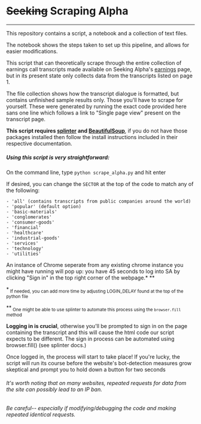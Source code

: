 # ~~Seeking~~ Scraping Alpha
---


This repository contains a script, a notebook and a collection of text files.

The notebook shows the steps taken to set up this pipeline, and allows for easier modifications.

This script that can theoretically scrape through the entire collection of earnings call transcripts made available on Seeking Alpha's [earnings](https://seekingalpha.com/earnings/earnings-call-transcripts) page, but in its present state only collects data from the transcripts listed on page 1.

The file collection shows how the transcript dialogue is formatted, but contains unfinished sample results only. Those you'll have to scrape for yourself. These were generated by running the exact code provided here sans one line which follows a link to "Single page view" present on the transcript page.

**This script requires [splinter](https://splinter.readthedocs.io/en/latest/) and [BeautifulSoup](https://www.crummy.com/software/BeautifulSoup/bs4/doc/)**, if you do not have those packages installed then follow the install instructions included in their respective documentation.



##### Using this script is very straightforward:


On the command line, type ```python scrape_alpha.py``` and hit enter

If desired, you can change the ```SECTOR``` at the top of the code to match any of the following:
  
    - 'all' (contains transcripts from public companies around the world)
    - 'popular' (default option)
    - 'basic-materials'
    - 'conglomerates'
    - 'consumer-goods'
    - 'financial'
    - 'healthcare'
    - 'industrial-goods'
    - 'services'
    - 'technology'
    - 'utilities'

An instance of Chrome seperate from any existing chrome instance you might have running will pop up: you have 45 seconds to log into SA by clicking "Sign in" in the top right corner of the webpage.* **


*<sub> If needed, you can add more time by adjusting LOGIN_DELAY found at the top of the python file</sub>

**<sub> One might be able to use splinter to automate this process using the ```browser.fill``` method<sub>


**Logging in is crucial**, otherwise you'll be prompted to sign in on the page containing the transcript and this will cause the html code our script expects to be different. The sign in process can be automated using browser.fill() (see splinter docs.) 

Once logged in, the process will start to take place! If you're lucky, the script will run its course before the website's bot-detection measures grow skeptical and prompt you to hold down a button for two seconds


###### It's worth noting that on many websites, repeated requests for data from the site can possibly lead to an IP ban. 

###### Be careful-- especially if modifying/debugging the code and making repeated identical requests.